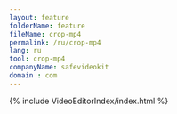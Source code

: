 ```yaml
---
layout: feature
folderName: feature
fileName: crop-mp4
permalink: /ru/crop-mp4
lang: ru
tool: crop-mp4
companyName: safevideokit
domain : com
---
```


{% include VideoEditorIndex/index.html %}

   